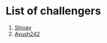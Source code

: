 # List of challengers
1. [Shivay](https://github.com/shivaylamba)
2. [Ayush242](https://github.com/Ayush242)